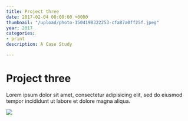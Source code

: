 ```yaml
---
title: Project three
date: 2017-02-04 00:00:00 +0000
thumbnail: "/upload/photo-1504198322253-cfa87a0ff25f.jpeg"
year: 2017
categories:
- print
description: A Case Study

---
```

# Project three

Lorem ipsum dolor sit amet, consectetur adipisicing elit, sed do eiusmod tempor incididunt ut labore et dolore magna aliqua.

![](/upload/photo-1504198322253-cfa87a0ff25f.jpeg)